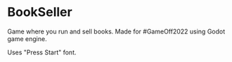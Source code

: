 # BookSeller

Game where you run and sell books. Made for #GameOff2022 using Godot
game engine.

Uses "Press Start" font.
